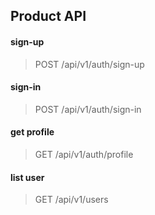 ## Product API

#### sign-up
> POST /api/v1/auth/sign-up

#### sign-in
> POST /api/v1/auth/sign-in

#### get profile
> GET /api/v1/auth/profile

#### list user
> GET /api/v1/users

